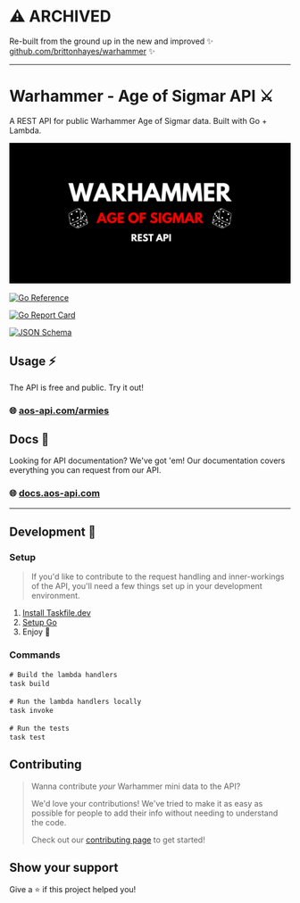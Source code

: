 # ⚠️ ARCHIVED 

Re-built from the ground up in the new and improved ✨ [github.com/brittonhayes/warhammer](https://github.com/brittonhayes/warhammer) ✨

---

# Warhammer - Age of Sigmar API ⚔️

A REST API for public Warhammer Age of Sigmar data. Built with Go + Lambda.

![Logo](./images/logo.png)

[![Go Reference](https://pkg.go.dev/badge/github.com/brittonhayes/warhammer-aos.svg)](https://pkg.go.dev/github.com/brittonhayes/warhammer-aos)

[![Go Report Card](https://goreportcard.com/badge/github.com/brittonhayes/warhammer-aos)](https://goreportcard.com/report/github.com/brittonhayes/warhammer-aos)

[![JSON Schema](https://github.com/brittonhayes/warhammer-aos/actions/workflows/validate.yml/badge.svg)](https://github.com/brittonhayes/warhammer-aos/actions/workflows/validate.yml)

## Usage ⚡

The API is free and public. Try it out!

### 🌐 [aos-api.com/armies](https://aos-api.com/armies)

## Docs 📝

Looking for API documentation? We've got 'em! Our documentation covers 
everything you can request from our API.

### 🌐 [docs.aos-api.com](http://docs.aos-api.com/)

---

## Development 🔧

### Setup

> If you'd like to contribute to the request handling and inner-workings of the API, you'll need a few things set up in your development environment.

1. [Install Taskfile.dev](https://taskfile.dev/#/)
2. [Setup Go](https://golang.org/doc/install)
3. Enjoy 🎉

### Commands

```shell
# Build the lambda handlers
task build

# Run the lambda handlers locally
task invoke

# Run the tests
task test
```

## Contributing

> Wanna contribute _your_  Warhammer mini data to the API?
>
> We'd love your contributions!
> We've tried to make it as easy as possible for people to add their info without needing to understand the code.
>
> Check out our [contributing page](https://github.com/brittonhayes/warhammer-aos) to get started!

## Show your support

Give a ⭐️ if this project helped you!
